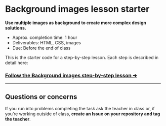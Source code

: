 # Background images lesson starter

**Use multiple images as background to create more complex design solutions.**

- Approx. completion time: 1 hour
- Deliverables: HTML, CSS, images
- Due: Before the end of class

This is the starter code for a step-by-step lesson. Each step is described in detail here:

### [**Follow the Background images step-by-step lesson ➔**](https://learntheweb.courses/courses/web-dev-3/background-images/)

---

## Questions or concerns

If you run into problems completing the task ask the teacher in class or, if you’re working outside of class, **create an Issue on your repository and tag the teacher**.
